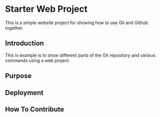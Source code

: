 # Starter Web Project

This is a simple website project for showing how to use Git and Github together.

## Introduction

This is example is to show different parts of the Git repository and various commands using a web project.
## Purpose

## Deployment

## How To Contribute